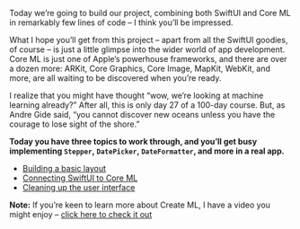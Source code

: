 Today we’re going to build our project, combining both SwiftUI and Core ML in remarkably few lines of code – I think you’ll be impressed.

What I hope you’ll get from this project – apart from all the SwiftUI goodies, of course – is just a little glimpse into the wider world of app development. Core ML is just one of Apple’s powerhouse frameworks, and there are over a dozen more: ARKit, Core Graphics, Core Image, MapKit, WebKit, and more, are all waiting to be discovered when you’re ready.

I realize that you might have thought “wow, we’re looking at machine learning already?” After all, this is only day 27 of a 100-day course. But, as Andre Gide said, “you cannot discover new oceans unless you have the courage to lose sight of the shore.”

**Today you have three topics to work through, and you’ll get busy implementing `Stepper`, `DatePicker`, `DateFormatter`, and more in a real app.**

- [Building a basic layout](https://www.hackingwithswift.com/books/ios-swiftui/building-a-basic-layout)
- [Connecting SwiftUI to Core ML](https://www.hackingwithswift.com/books/ios-swiftui/connecting-swiftui-to-core-ml)
- [Cleaning up the user interface](https://www.hackingwithswift.com/books/ios-swiftui/cleaning-up-the-user-interface)

**Note:** If you’re keen to learn more about Create ML, I have a video you might enjoy – [click here to check it out](https://www.youtube.com/watch?v=a905KIBw1hs)